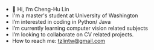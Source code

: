 - 👋 Hi, I’m Cheng-Hu Lin
- I'm a master's student at University of Washington
- I’m interested in coding in Python/ Java
- I’m currently learning computer vision related subjects
- I’m looking to collaborate on CV related projects. 
- How to reach me: tzlintw@gmail.com

<!---
tzlin0/tzlin0 is a ✨ special ✨ repository because its `README.md` (this file) appears on your GitHub profile.
You can click the Preview link to take a look at your changes.
--->
